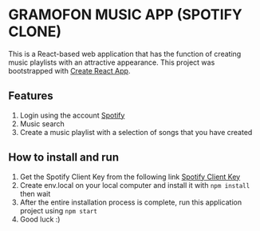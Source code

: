 # GRAMOFON MUSIC APP (SPOTIFY CLONE)

This is a React-based web application that has the function of creating music playlists with an attractive appearance. This project was bootstrapped with [Create React App](https://github.com/facebook/create-react-app).

## Features

1. Login using the account [Spotify](https://www.spotify.com/id/)
2. Music search
3. Create a music playlist with a selection of songs that you have created

## How to install and run

1. Get the Spotify Client Key from the following link [Spotify Client Key](https://developer.spotify.com/)
2. Create env.local on your local computer and install it with `npm install` then wait
3. After the entire installation process is complete, run this application project using `npm start`
4. Good luck :)
